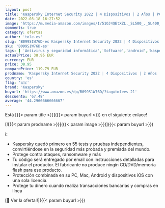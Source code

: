 ```yaml
---
layout: post
title: 'Kaspersky Internet Security 2022 | 4 Dispositivos | 2 Años | PC / Mac / Android | Código de activación enviado por email'
date: 2022-03-18 16:27:52
image: 'https://m.media-amazon.com/images/I/51OJ4QEtXZL._SL500_._SL400_.jpg'
comments: true
category: ofertas
author: 'tole.es'
slug: 'B099S1W76D-es Kaspersky Internet Security 2022 | 4 Dispositivos | 2 Años...'
sku: 'B099S1W76D-es'
tags: [ 'Antivirus y seguridad informática','Software','android','kaspersky', ]
actualPrice: 38.95 EUR
currency: EUR
price: 38.95
comparePrice: 119.79 EUR
prodname: 'Kaspersky Internet Security 2022 | 4 Dispositivos | 2 Años | PC / Mac / Android | Código de activación enviado por email'
country: 'es'
flag: '🇪🇸'
brand: 'Kaspersky'
buyurl: 'https://www.amazon.es/dp/B099S1W76D/?tag=tolees-21'
descuento: '67.48'
average: '44.2966666666667'
---
```


Está [{{< param title >}}]({{< param buyurl >}}) en el siguiente enlace!

[![{{< param prodname >}}]({{< param image >}})]({{< param buyurl >}})

ℹ️:

- Kaspersky quedó primero en 55 tests y pruebas independientes, convirtiéndose en la seguridad más probada y premiada del mundo.
- Protege contra ataques, ransomware y más
- Tu código será entregado por email con instrucciones detalladas para instalar el productor. El fabricante no produce ningín CD/DVD/memoria flash para ese producto.
- Protección combinada en su PC, Mac, Android y dispositivos iOS con una sola licencia.
- Protege tu dinero cuando realiza transacciones bancarias y compras en línea

[🛒 Ver la oferta!!]({{< param buyurl >}})
